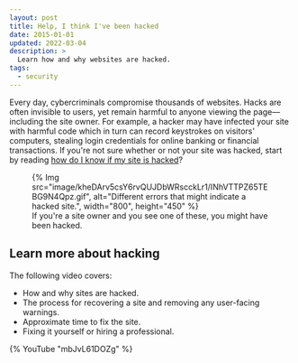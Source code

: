 ```yaml
---
layout: post
title: Help, I think I've been hacked
date: 2015-01-01
updated: 2022-03-04
description: >
  Learn how and why websites are hacked.
tags:
  - security
---
```


Every day, cybercriminals compromise thousands of websites. Hacks are often invisible to users, yet remain harmful to anyone viewing the page—including the site owner. For example, a hacker may have infected your site with harmful code which in turn can record keystrokes on visitors' computers, stealing login credentials for online banking or financial transactions. If you're not sure whether or not your site was hacked, start by reading [how do I know if my site is hacked](/secure/how-do-i-know-if-my-site-was-hacked/)?


<figure>
    {% Img src="image/kheDArv5csY6rvQUJDbWRscckLr1/INhVTTPZ65TEBG9N4Qpz.gif", alt="Different errors that might indicate a hacked site.", width="800", height="450" %}
    <figcaption>If you're a site owner and you see one of these, you might have been hacked.</figcaption>
</figure>

## Learn more about hacking

The following video covers:

- How and why sites are hacked.
- The process for recovering a site and removing any user-facing warnings.
- Approximate time to fix the site.
- Fixing it yourself or hiring a professional.

{% YouTube "mbJvL61DOZg" %}
